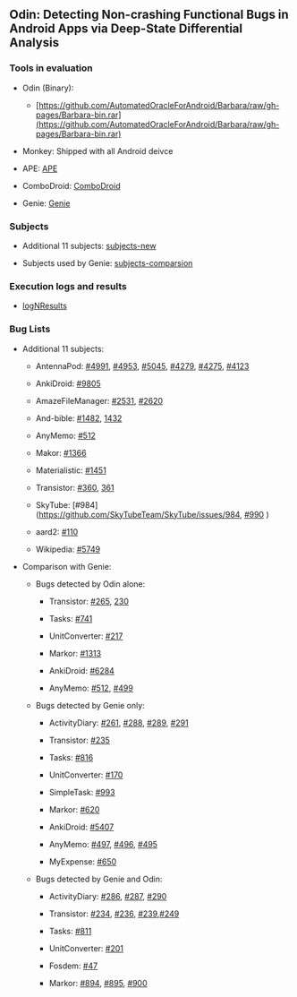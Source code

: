 ## Odin: Detecting Non-crashing Functional Bugs in Android Apps via Deep-State Differential Analysis


### Tools in evaluation

- Odin (Binary):

	* [https://github.com/AutomatedOracleForAndroid/Barbara/raw/gh-pages/Barbara-bin.rar](https://github.com/AutomatedOracleForAndroid/Barbara/raw/gh-pages/Barbara-bin.rar)

- Monkey: Shipped with all Android deivce

- APE: [APE](http://gutianxiao.com/ape/)

- ComboDroid: [ComboDroid](https://github.com/the-themis-benchmarks/combodroid)

- Genie: [Genie](https://github.com/tingsu)

### Subjects

- Additional 11 subjects: [subjects-new](https://1drv.ms/u/s!Ap89R8sDM76GpPcXtXgMl5d-btW22w?e=N3pHeu)

- Subjects used by Genie: [subjects-comparsion](https://1drv.ms/u/s!Ap89R8sDM76GpPcWN9RcFMWcTw-Skw?e=frcdsD)

### Execution logs and results

- [logNResults](https://1drv.ms/u/s!Ap89R8sDM76GpPcYsl21NLl-Uqos9A?e=UkVC0H)

### Bug Lists

- Additional 11 subjects:

	* AntennaPod: [#4991](https://github.com/AntennaPod/AntennaPod/issues/4991
), [#4953](https://github.com/AntennaPod/AntennaPod/issues/4953
), [#5045](https://github.com/AntennaPod/AntennaPod/issues/5045
), [#4279](https://github.com/AntennaPod/AntennaPod/issues/4279
), [#4275](https://github.com/AntennaPod/AntennaPod/issues/4275
), [#4123](https://github.com/AntennaPod/AntennaPod/issues/4123
)

	* AnkiDroid: [#9805](https://github.com/ankidroid/Anki-Android/issues/9085
)

	* AmazeFileManager: [#2531](https://github.com/TeamAmaze/AmazeFileManager/issues/2531), [#2620](https://github.com/TeamAmaze/AmazeFileManager/issues/2620)

	* And-bible: [#1482](https://github.com/AndBible/and-bible/issues/1482
), [1432](https://github.com/AndBible/and-bible/issues/1432
)

	* AnyMemo: [#512](https://github.com/helloworld1/AnyMemo/issues/512
)

	* Makor: [#1366](https://github.com/gsantner/markor/issues/1366
)

	* Materialistic: [#1451](https://github.com/hidroh/materialistic/issues/1451)

	* Transistor: [#360](https://github.com/y20k/transistor/issues/360
), [361](https://github.com/y20k/transistor/issues/361
)

	* SkyTube: [#984](https://github.com/SkyTubeTeam/SkyTube/issues/984, [#990](https://github.com/SkyTubeTeam/SkyTube/issues/990)
)

	* aard2: [#110](https://github.com/itkach/aard2-android/issues/110
)

	* Wikipedia: [#5749](https://github.com/wikimedia/apps-android-wikipedia/commit/ab18c853b50ede7fae55b5a1803c57e9c6f606e8)

- Comparison with Genie:

	* Bugs detected by Odin alone:

		- Transistor: [#265](https://github.com/y20k/transistor/issues/265), [230](https://github.com/y20k/transistor/issues/230)

		- Tasks: [#741](https://github.com/tasks/tasks/issues/741)

		- UnitConverter: [#217](https://github.com/physphil/UnitConverterUltimate/issues/217)

		- Markor: [#1313](https://github.com/gsantner/markor/pull/1313)

		- AnkiDroid: [#6284](https://github.com/ankidroid/Anki-Android/issues/6284)

		- AnyMemo: [#512](https://github.com/helloworld1/AnyMemo/issues/512), [#499](https://github.com/helloworld1/AnyMemo/issues/499)

	* Bugs detected by Genie only:

		- ActivityDiary: [#261](https://github.com/ramack/ActivityDiary/issues/261), [#288](https://github.com/ramack/ActivityDiary/issues/288), [#289](https://github.com/ramack/ActivityDiary/issues/289), [#291](https://github.com/ramack/ActivityDiary/issues/291)

		- Transistor: [#235](https://github.com/y20k/transistor/issues/235)

		- Tasks: [#816](https://github.com/tasks/tasks/issues/816)

		- UnitConverter: [#170](https://github.com/physphil/UnitConverterUltimate/issues/170)

		- SimpleTask: [#993](https://github.com/mpcjanssen/simpletask-android/issues/993)

		- Markor: [#620](https://github.com/gsantner/markor/issues/620)

		- AnkiDroid: [#5407](https://github.com/ankidroid/Anki-Android/issues/5407)

		- AnyMemo: [#497](https://github.com/helloworld1/AnyMemo/issues/497), [#496](https://github.com/helloworld1/AnyMemo/issues/496), [#495](https://github.com/helloworld1/AnyMemo/issues/495)

		- MyExpense: [#650](https://github.com/mtotschnig/MyExpenses/issues/650)

	* Bugs detected by Genie and Odin:

		- ActivityDiary: [#286](https://github.com/ramack/ActivityDiary/issues/286), [#287](https://github.com/ramack/ActivityDiary/issues/287), [#290](https://github.com/ramack/ActivityDiary/issues/290)

		- Transistor: [#234](https://github.com/y20k/transistor/issues/234), [#236](https://github.com/y20k/transistor/issues/236), [#239](https://github.com/y20k/transistor/issues/239),[#249](https://github.com/y20k/transistor/issues/249)

		- Tasks: [#811](https://github.com/tasks/tasks/issues/811)

		- UnitConverter: [#201](https://github.com/physphil/UnitConverterUltimate/issues/201)

		- Fosdem: [#47](https://github.com/cbeyls/fosdem-companion-android/issues/47)

		- Markor: [#894](https://github.com/gsantner/markor/issues/894), [#895](https://github.com/gsantner/markor/issues/895), [#900](https://github.com/gsantner/markor/issues/900)

